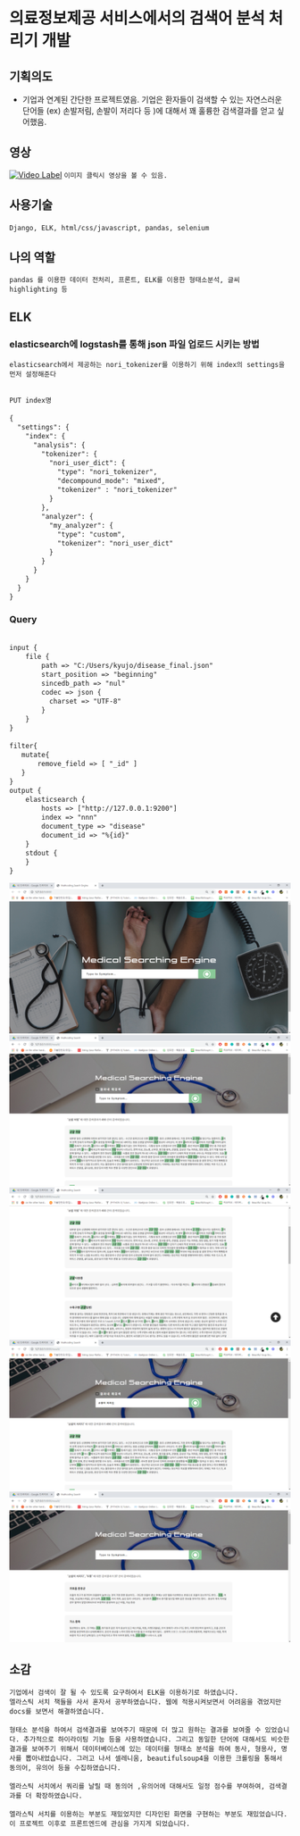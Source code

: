 ﻿# 의료정보제공 서비스에서의 검색어 분석 처리기 개발

## 기획의도

- 기업과 연계된 간단한 프로젝트였음. 기업은 환자들이 검색할 수 있는 자연스러운 단어들 (ex) 손발저림, 손발이 저리다 등 )에 대해서 꽤 훌륭한 검색결과를 얻고 싶어했음.

## 영상
[![Video Label](https://img.youtube.com/vi/VvlSdg_KoP8/0.jpg)](https://www.youtube.com/watch?v=VvlSdg_KoP8)
`이미지 클릭시 영상을 볼 수 있음.`

## 사용기술
`Django, ELK, html/css/javascript, pandas, selenium`

## 나의 역할
`pandas 를 이용한 데이터 전처리, 프론트, ELK를 이용한 형태소분석, 글씨 highlighting 등`

## ELK

### elasticsearch에 logstash를 통해 json 파일 업로드 시키는 방법

`elasticsearch에서 제공하는 nori_tokenizer를 이용하기 위해 index의 settings을 먼저 설정해준다`

<pre><code>
PUT index명

{
  "settings": {
    "index": {
      "analysis": {
        "tokenizer": {
          "nori_user_dict": {
            "type": "nori_tokenizer",
            "decompound_mode": "mixed",
            "tokenizer" : "nori_tokenizer"
          }
        },
        "analyzer": {
          "my_analyzer": {
            "type": "custom",
            "tokenizer": "nori_user_dict"
          }
        }
      }
    }
  }
}
</code></pre>

### Query

<pre><code>
input {
	file {
    	path => "C:/Users/kyujo/disease_final.json"
    	start_position => "beginning"
    	sincedb_path => "nul"
    	codec => json {
          charset => "UTF-8"
        }
	}
}

filter{
   mutate{
       remove_field => [ "_id" ]
   }
}
output {
	elasticsearch {
        hosts => ["http://127.0.0.1:9200"]
        index => "nnn" 
        document_type => "disease"
        document_id => "%{id}"
	}
	stdout {
	}
}
</code></pre>

[![Main](/image/메인페이지.png)](메인페이지)
[![Main](/image/검색결과1.png)](메인페이지)
[![Main](/image/검색결과2.png)](메인페이지)
[![Main](/image/검색결과3.png)](메인페이지)
[![Main](/image/검색결과4.png)](메인페이지)

## 소감
```
기업에서 검색이 잘 될 수 있도록 요구하여서 ELK을 이용하기로 하였습니다. 
엘라스틱 서치 책들을 사서 혼자서 공부하였습니다. 웹에 적용시켜보면서 어려움을 겪었지만 docs를 보면서 해결하였습니다.

형태소 분석을 하여서 검색결과를 보여주기 때문에 더 많고 원하는 결과를 보여줄 수 있었습니다. 추가적으로 하이라이팅 기능 등을 사용하였습니다. 그리고 동일한 단어에 대해서도 비슷한 결과를 보여주기 위해서 데이터베이스에 있는 데이터를 형태소 분석을 하여 동사, 형용사, 명사를 뽑아내었습니다. 그러고 나서 셀레니움, beautifulsoup4을 이용한 크롤링을 통해서 동의어, 유의어 등을 수집하였습니다.

엘라스틱 서치에서 쿼리를 날릴 때 동의어 ,유의어에 대해서도 일정 점수를 부여하여, 검색결과를 더 확장하였습니다. 

엘라스틱 서치를 이용하는 부분도 재밌었지만 디자인된 화면을 구현하는 부분도 재밌었습니다. 이 프로젝트 이후로 프론트엔드에 관심을 가지게 되었습니다. 
```
